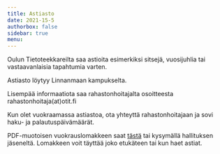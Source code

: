 ```yaml
---
title: Astiasto
date: 2021-15-5
authorbox: false
sidebar: true
menu:
---
```


Oulun Tietoteekkareilta saa astioita esimerkiksi sitsejä, vuosijuhlia tai vastaavanlaisia tapahtumia varten.

Astiasto löytyy Linnanmaan kampukselta.

Lisempää informaatiota saa rahastonhoitajalta osoitteesta rahastonhoitaja(at)otit.fi

Kun olet vuokraamassa astiastoa, ota yhteyttä rahastonhoitajaan ja sovi haku- ja palautuspäivämäärät.

PDF-muotoisen vuokrauslomakkeen saat [tästä](astiaston_vuokrauslomake.pdf) tai kysymällä hallituksen jäseneltä. Lomakkeen voit täyttää joko etukäteen tai kun haet astiat.